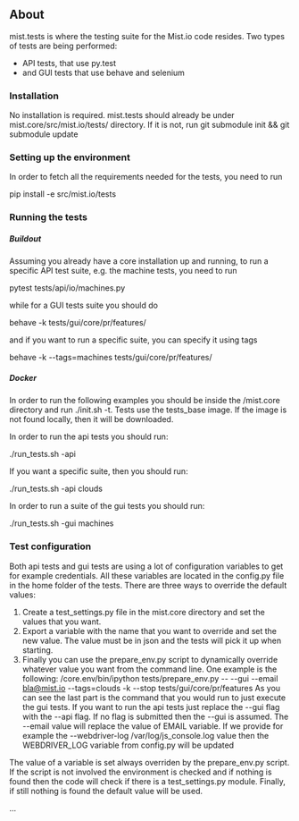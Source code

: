 ## About
mist.tests is where the testing suite for the Mist.io code resides. Two types of tests are being performed:

- API tests, that use py.test
- and GUI tests that use behave and selenium

### Installation

No installation is required. mist.tests should already be under mist.core/src/mist.io/tests/ directory. If it is not, run git submodule init && git submodule update

### Setting up the environment

In order to fetch all the requirements needed for the tests, you need to run

pip install -e src/mist.io/tests

### Running the tests

##### Buildout

Assuming you already have a core installation up and running, to run a specific API test suite, e.g. the machine tests, you need to run

pytest tests/api/io/machines.py

while for a GUI tests suite you should do

behave -k tests/gui/core/pr/features/

and if you want to run a specific suite, you can specify it using tags

behave -k --tags=machines tests/gui/core/pr/features/

##### Docker

In order to run the following examples you should be inside the /mist.core directory and run ./init.sh -t. Tests use the tests_base image. If the image is not found locally,
then it will be downloaded.

In order to run the api tests you should run:

./run_tests.sh -api

If you want a specific suite, then you should run:

./run_tests.sh -api clouds

In order to run a suite of the gui tests you should run:

./run_tests.sh -gui machines
 
### Test configuration

Both api tests and gui tests are using a lot of configuration variables to get for example credentials.
All these variables are located in the config.py file in the home folder of the tests. There are three ways
to override the default values:
1. Create a test_settings.py file in the mist.core directory and set the values that you want.
2. Export a variable with the name that you want to override and set the new value. The value must be in json
and the tests will pick it up when starting.
3. Finally you can use the prepare_env.py script to dynamically override whatever value you want from the 
command line. One example is the following:
/core.env/bin/ipython tests/prepare_env.py -- --gui --email bla@mist.io --tags=clouds -k --stop tests/gui/core/pr/features
As you can see the last part is the command that you would run to just execute the gui tests. If you want to 
run the api tests just replace the --gui flag with the --api flag. If no flag is submitted then the --gui is
assumed. The --email value will replace the value of EMAIL variable. If we provide for example the 
--webdriver-log /var/log/js_console.log value then the WEBDRIVER_LOG variable from config.py will be updated

The value of a variable is set always overriden by the prepare_env.py script. If the script is not involved
the environment is checked and if nothing is found then the code will check if there is a test_settings.py
module. Finally, if still nothing is found the default value will be used.

...
